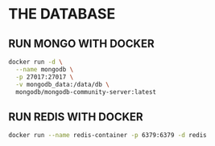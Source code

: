 # THE DATABASE


## RUN MONGO WITH DOCKER

```bash
docker run -d \
  --name mongodb \
  -p 27017:27017 \
  -v mongodb_data:/data/db \
  mongodb/mongodb-community-server:latest
```

## RUN REDIS WITH DOCKER

```bash
docker run --name redis-container -p 6379:6379 -d redis
```